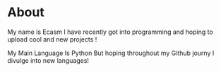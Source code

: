 # About

My name is Ecasm I have recently got into programming and hoping to upload cool and new projects !

My Main Language Is Python But hoping throughout my Github journy I divulge into new languages!
